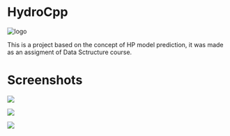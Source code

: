 # HydroCpp

![logo]("./public/HydroLogo.png")

This is a project based on the concept of HP model prediction, it was made as an assigment of Data Sctructure course.

# Screenshots

![](https://i.imgur.com/lu7EMmd.png)

![](https://i.imgur.com/ZBiiDdA.png)

![](https://i.imgur.com/PG9f12f.png)

